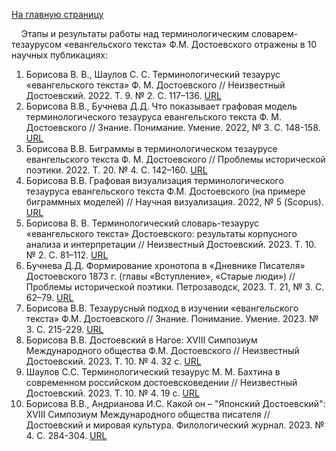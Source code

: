 [На главную страницу](https://thesaurus-dostoevsky.github.io/)

&nbsp;&nbsp;&nbsp;&nbsp;Этапы и результаты работы над терминологическим словарем-тезаурусом «евангельского текста» Ф.М. Достоевского отражены в 10 научных публикациях:  
1) Борисова В. В., Шаулов С. С. Терминологический тезаурус «евангельского текста» Ф. М. Достоевского // Неизвестный Достоевский. 2022. Т. 9. № 2. С. 117–136. [URL](https://unknown-dostoevsky.ru/files/journals/journal_22341.pdf)  
 2) Борисова В.В., Бучнева Д.Д. Что показывает графовая модель терминологического тезауруса евангельского текста Ф. М. Достоевского // Знание. Понимание. Умение. 2022, № 3. С. 148-158. [URL](https://journals.mosgu.ru/zpu/article/view/1645)  
 3) Борисова В.В. Биграммы в терминологическом тезаурусе евангельского текста Ф. М. Достоевского // Проблемы исторической поэтики. 2022. Т. 20. № 4. С. 142–160. [URL](https://poetica.pro/files/journals/journal_86581.pdf)  
4) Борисова В.В. Графовая визуализация терминологического тезауруса евангельского текста Ф.М. Достоевского (на примере биграммных моделей) // Научная визуализация. 2022, № 5 (Scopus). [URL](http://sv-journal.org/2022-5/?lang=ru)  
5) Борисова В. В. Терминологический словарь-тезаурус «евангельского текста» Достоевского: результаты корпусного анализа и интерпретации // Неизвестный Достоевский. 2023. Т. 10. № 2. С. 81–112. [URL](https://unknown-dostoevsky.ru/files/redaktor_pdf/1689238963.pdf)  
6) Бучнева Д.Д. Формирование хронотопа в «Дневнике Писателя» Достоевского 1873 г. (главы «Вступление», «Старые люди») // Проблемы исторической поэтики. Петрозаводск, 2023. Т. 21, № 3. С. 62–79. [URL](https://poetica.pro/files/redaktor_pdf/1694507152.pdf)  
7) Борисова В.В. Тезаурусный подход в изучении «евангельского текста» Ф.М. Достоевского // Знание. Понимание. Умение. 2023. № 3. С. 215-229. [URL](https://journals.mosgu.ru/zpu/article/view/1853)  
8) Борисова В.В. Достоевский в Нагое: XVIII Симпозиум Международного общества Ф.М. Достоевского // Неизвестный Достоевский. 2023. Т. 10. № 4. 32 с. [URL](https://unknown-dostoevsky.ru/journal/content_list.php?id=24441)  
9) Шаулов С.С. Терминологический тезаурус М. М. Бахтина в современном российском достоевсковедении // Неизвестный Достоевский. 2023. Т. 10. № 4. 19 с. [URL](https://unknown-dostoevsky.ru/journal/content_list.php?id=24441)  
10) Борисова В.В., Андрианова И.С. Какой он – "Японский Достоевский": XVIII Симпозиум Международного общества писателя // Достоевский и мировая культура. Филологический журнал. 2023. № 4. С. 284-304. [URL](https://dostmirkult.ru/ru/arkhiv/110-4-2023)

